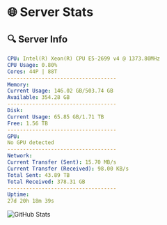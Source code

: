 # 🌐 Server Stats
## 🔍 Server Info
```yaml
CPU: Intel(R) Xeon(R) CPU E5-2699 v4 @ 1373.80MHz
CPU Usage: 0.80%
Cores: 44P | 88T
-----------------------------------
Memory:
Current Usage: 146.02 GB/503.74 GB
Available: 354.28 GB
-----------------------------------
Disk:
Current Usage: 65.85 GB/1.71 TB
Free: 1.56 TB
-----------------------------------
GPU:
No GPU detected
-----------------------------------
Network:
Current Transfer (Sent): 15.70 MB/s
Current Transfer (Received): 98.00 KB/s
Total Sent: 43.89 TB
Total Received: 378.31 GB
-----------------------------------
Uptime:
27d 20h 18m 39s
```
![GitHub Stats](https://img.shields.io/badge/Updated-2025-04-04_17:41:28-blue)